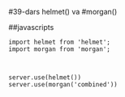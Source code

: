#39-dars helmet() va #morgan()

##javascripts

```
import helmet from 'helmet';
import morgan from 'morgan';



server.use(helmet())
server.use(morgan('combined'))
```
